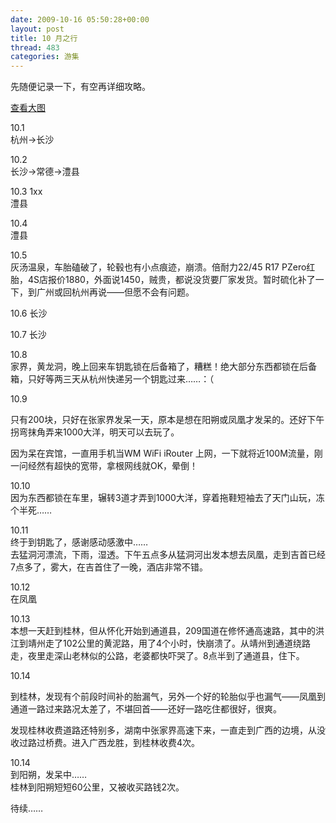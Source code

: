 ```yaml
---
date: 2009-10-16 05:50:28+00:00
layout: post
title: 10 月之行
thread: 483
categories: 游集
---
```


先随便记录一下，有空再详细攻略。  
<!-- more -->  
  
  
[查看大图](http://ditu.google.cn/maps?f=q&source=embed&hl=zh-CN&geocode=&q=from:%E6%9D%AD%E5%B7%9E%E5%B8%82+to:%E9%95%BF%E6%B2%99%E5%B8%82+to:%E6%BE%A7%E5%8E%BF+to:%E9%95%BF%E6%B2%99%E5%B8%82+to:%E5%BC%A0%E5%AE%B6%E7%95%8C%E5%B8%82+to:%E7%8C%9B%E6%B4%9E%E6%B2%B3%E5%81%9C%E8%BD%A6%E5%9C%BA+to:%E5%90%89%E9%A6%96%E5%B8%82+to:%E5%87%A4%E5%87%B0%E5%8E%BF+to:26.492699,109.909973+to:%E9%80%9A%E9%81%93%E5%8E%BF+to:%E6%A1%82%E6%9E%97%E5%B8%82+to:%E9%98%B3%E6%9C%94%E5%8E%BF+to:%E5%B9%BF%E5%B7%9E%E5%B8%82+to:%E5%AE%9A%E5%8D%97%E5%8E%BF+to:%E6%9D%AD%E5%B7%9E%E5%B8%82&sll=27.527758,114.873047&sspn=16.267487,28.54248&brcurrent=3,0x31508e64e5c642c1:0x951daa7c349f366f,0%3B5,0,0&ie=UTF8&ll=26.450902,114.829102&spn=9.827153,10.986328&z=6)  
  
  


  
10.1  
杭州->长沙  


  


  
10.2  
长沙->常德->澧县  


  


  
10.3 1xx  
澧县  


  


  
10.4  
澧县  


  


  
10.5  
灰汤温泉，车胎磕破了，轮毂也有小点痕迹，崩溃。倍耐力22/45 R17 PZero红胎，4S店报价1880，外面说1450，贼贵，都说没货要厂家发货。暂时硫化补了一下，到广州或回杭州再说——但愿不会有问题。  


  


  
10.6 长沙  


  


  
10.7 长沙  


  


  
10.8  
家界，黄龙洞，晚上回来车钥匙锁在后备箱了，糟糕！绝大部分东西都锁在后备箱，只好等两三天从杭州快递另一个钥匙过来……：（  


  


  
10.9  
  
只有200块，只好在张家界发呆一天，原本是想在阳朔或凤凰才发呆的。还好下午拐弯抹角弄来1000大洋，明天可以去玩了。  
  
因为呆在宾馆，一直用手机当WM WiFi iRouter 上网，一下就将近100M流量，刚一问经然有超快的宽带，拿根网线就OK，晕倒！  
  


  
  


  
10.10  
因为东西都锁在车里，辗转3道才弄到1000大洋，穿着拖鞋短袖去了天门山玩，冻个半死……  


  
  


  
10.11  
终于到钥匙了，感谢感动感激中……  
去猛洞河漂流，下雨，湿透。下午五点多从猛洞河出发本想去凤凰，走到吉首已经7点多了，雾大，在吉首住了一晚，酒店非常不错。  


  
  


  
10.12  
在凤凰  


  
  


  
10.13  
本想一天赶到桂林，但从怀化开始到通道县，209国道在修怀通高速路，其中的洪江到靖州走了102公里的黄泥路，用了4个小时，快崩溃了。从靖州到通道绕路走，夜里走深山老林似的公路，老婆都快吓哭了。8点半到了通道县，住下。  


  
  


  
10.14  
  
到桂林，发现有个前段时间补的胎漏气，另外一个好的轮胎似乎也漏气——凤凰到通道一路过来路况太差了，不堪回首——还好一路吃住都很好，很爽。  
  
发现桂林收费道路还特别多，湖南中张家界高速下来，一直走到广西的边境，从没收过路过桥费。进入广西龙胜，到桂林收费4次。  


  
  


  
10.14  
到阳朔，发呆中……  
桂林到阳朔短短60公里，又被收买路钱2次。  


  
  
待续……
